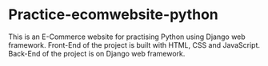 # Practice-ecomwebsite-python
This is an E-Commerce website for practising Python using Django web framework.
Front-End of the project is built with HTML, CSS and JavaScript.
Back-End of the project is on Django web framework.
